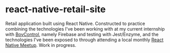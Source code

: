 # react-native-retail-site
Retail application built using React Native. Constructed to practice combining the technologies I've been working with at my current internship with [BovControl](https://bovcontrol.com/), namely Firebase and testing with Jest/Enzyme, and the technologies I've been exposed to through attending a local monthly [React Native Meetup](https://www.meetup.com/Boston-React-Native-Meetup/). Work in progress.
